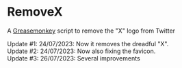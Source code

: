 # RemoveX
A [Greasemonkey](https://www.greasespot.net/) script to remove the "X" logo from Twitter

Update #1: 24/07/2023: Now it removes the dreadful "X".<br/>
Update #2: 24/07/2023: Now also fixing the favicon.<br/>
Update #3: 26/07/2023: Several improvements<br/>
